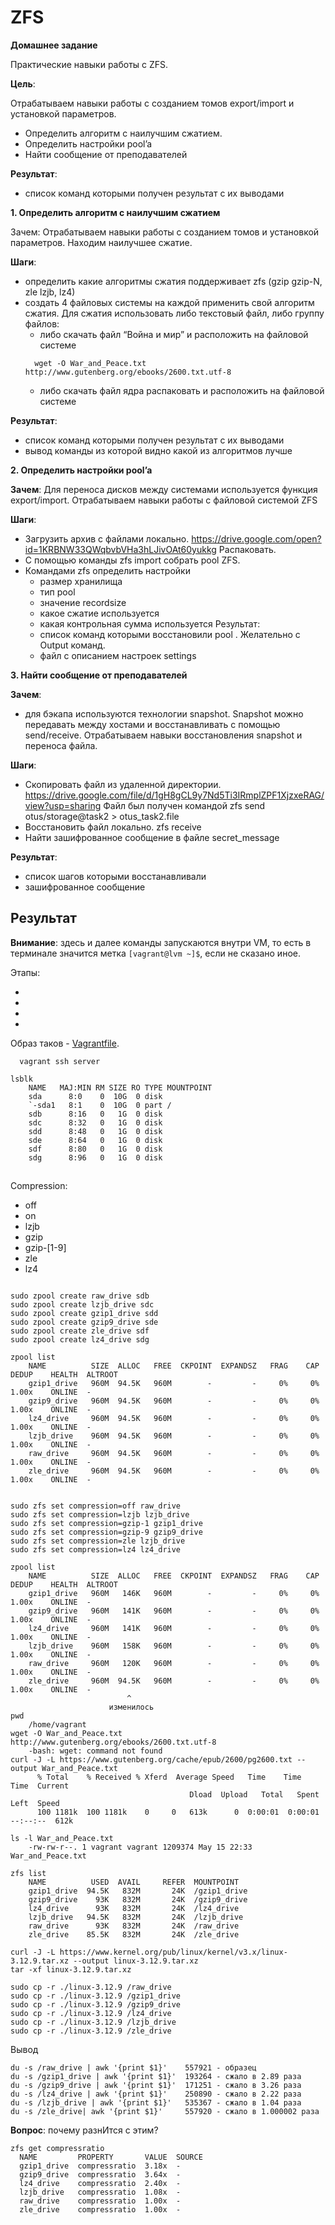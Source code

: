 #  ZFS
__Домашнее задание__

Практические навыки работы с ZFS.

__Цель__:

Отрабатываем навыки работы с созданием томов export/import и установкой параметров.
* Определить алгоритм с наилучшим сжатием.
* Определить настройки pool’a 
* Найти сообщение от преподавателей

__Результат__: 
* список команд которыми получен результат с их выводами 
  
__1. Определить алгоритм с наилучшим сжатием__

Зачем: 
Отрабатываем навыки работы с созданием томов и установкой параметров. Находим наилучшее сжатие.

__Шаги__:
* определить какие алгоритмы сжатия поддерживает zfs (gzip gzip-N, zle lzjb, lz4)
* создать 4 файловых системы на каждой применить свой алгоритм сжатия.
  Для сжатия использовать либо текстовый файл, либо группу файлов:
  * либо скачать файл “Война и мир” и расположить на файловой системе 
  ```shell
    wget -O War_and_Peace.txt http://www.gutenberg.org/ebooks/2600.txt.utf-8 
  ```
  * либо скачать файл ядра распаковать и расположить на файловой системе

__Результат__:
* список команд которыми получен результат с их выводами
* вывод команды из которой видно какой из алгоритмов лучше 
  
__2. Определить настройки pool’a__

__Зачем__: 
Для переноса дисков между системами используется функция export/import. Отрабатываем навыки работы с файловой системой ZFS

__Шаги__:
* Загрузить архив с файлами локально. https://drive.google.com/open?id=1KRBNW33QWqbvbVHa3hLJivOAt60yukkg Распаковать.
* С помощью команды zfs import собрать pool ZFS.
* Командами zfs определить настройки
  * размер хранилища
  * тип pool
  * значение recordsize
  * какое сжатие используется
  * какая контрольная сумма используется Результат:
  * список команд которыми восстановили pool . Желательно с Output команд.
  * файл с описанием настроек settings

__3. Найти сообщение от преподавателей__

__Зачем__: 
* для бэкапа используются технологии snapshot. Snapshot можно передавать между хостами и восстанавливать с помощью send/receive. Отрабатываем навыки восстановления snapshot и переноса файла.

__Шаги__:
* Скопировать файл из удаленной директории. https://drive.google.com/file/d/1gH8gCL9y7Nd5Ti3IRmplZPF1XjzxeRAG/view?usp=sharing Файл был получен командой zfs send otus/storage@task2 > otus_task2.file
* Восстановить файл локально. zfs receive
* Найти зашифрованное сообщение в файле secret_message

__Результат__:
* список шагов которыми восстанавливали
* зашифрованное сообщение

## Результат

__Внимание__: здесь и далее команды запускаются внутри VM, то есть в терминале значится метка `[vagrant@lvm ~]$`, если не сказано иное.

Этапы:
- [](#1)
- [](#2)
- [](#3)
- [](#4)


Образ таков - [Vagrantfile](./004/src/Vagrantfile). 
```shell
  vagrant ssh server
```

```shell
lsblk
    NAME   MAJ:MIN RM SIZE RO TYPE MOUNTPOINT
    sda      8:0    0  10G  0 disk 
    `-sda1   8:1    0  10G  0 part /
    sdb      8:16   0   1G  0 disk 
    sdc      8:32   0   1G  0 disk 
    sdd      8:48   0   1G  0 disk 
    sde      8:64   0   1G  0 disk 
    sdf      8:80   0   1G  0 disk 
    sdg      8:96   0   1G  0 disk 

```

## 

Compression:
* off 
* on 
* lzjb 
* gzip 
* gzip-[1-9] 
* zle 
* lz4

```shell

sudo zpool create raw_drive sdb
sudo zpool create lzjb_drive sdc
sudo zpool create gzip1_drive sdd
sudo zpool create gzip9_drive sde
sudo zpool create zle_drive sdf
sudo zpool create lz4_drive sdg

zpool list
    NAME          SIZE  ALLOC   FREE  CKPOINT  EXPANDSZ   FRAG    CAP  DEDUP    HEALTH  ALTROOT
    gzip1_drive   960M  94.5K   960M        -         -     0%     0%  1.00x    ONLINE  -
    gzip9_drive   960M  94.5K   960M        -         -     0%     0%  1.00x    ONLINE  -
    lz4_drive     960M  94.5K   960M        -         -     0%     0%  1.00x    ONLINE  -
    lzjb_drive    960M  94.5K   960M        -         -     0%     0%  1.00x    ONLINE  -
    raw_drive     960M  94.5K   960M        -         -     0%     0%  1.00x    ONLINE  -
    zle_drive     960M  94.5K   960M        -         -     0%     0%  1.00x    ONLINE  -


sudo zfs set compression=off raw_drive
sudo zfs set compression=lzjb lzjb_drive
sudo zfs set compression=gzip-1 gzip1_drive
sudo zfs set compression=gzip-9 gzip9_drive
sudo zfs set compression=zle lzjb_drive
sudo zfs set compression=lz4 lz4_drive

zpool list
    NAME          SIZE  ALLOC   FREE  CKPOINT  EXPANDSZ   FRAG    CAP  DEDUP    HEALTH  ALTROOT
    gzip1_drive   960M   146K   960M        -         -     0%     0%  1.00x    ONLINE  -
    gzip9_drive   960M   141K   960M        -         -     0%     0%  1.00x    ONLINE  -
    lz4_drive     960M   141K   960M        -         -     0%     0%  1.00x    ONLINE  -
    lzjb_drive    960M   158K   960M        -         -     0%     0%  1.00x    ONLINE  -
    raw_drive     960M   120K   960M        -         -     0%     0%  1.00x    ONLINE  -
    zle_drive     960M  94.5K   960M        -         -     0%     0%  1.00x    ONLINE  -
                          ^
                      изменилось
pwd
    /home/vagrant
wget -O War_and_Peace.txt http://www.gutenberg.org/ebooks/2600.txt.utf-8 
    -bash: wget: command not found
curl -J -L https://www.gutenberg.org/cache/epub/2600/pg2600.txt --output War_and_Peace.txt
      % Total    % Received % Xferd  Average Speed   Time    Time     Time  Current
                                        Dload  Upload   Total   Spent    Left  Speed
      100 1181k  100 1181k    0     0   613k      0  0:00:01  0:00:01 --:--:--  612k

ls -l War_and_Peace.txt 
    -rw-rw-r--. 1 vagrant vagrant 1209374 May 15 22:33 War_and_Peace.txt

zfs list
    NAME          USED  AVAIL     REFER  MOUNTPOINT
    gzip1_drive  94.5K   832M       24K  /gzip1_drive
    gzip9_drive    93K   832M       24K  /gzip9_drive
    lz4_drive      93K   832M       24K  /lz4_drive
    lzjb_drive   94.5K   832M       24K  /lzjb_drive
    raw_drive      93K   832M       24K  /raw_drive
    zle_drive    85.5K   832M       24K  /zle_drive

curl -J -L https://www.kernel.org/pub/linux/kernel/v3.x/linux-3.12.9.tar.xz --output linux-3.12.9.tar.xz
tar -xf linux-3.12.9.tar.xz

sudo cp -r ./linux-3.12.9 /raw_drive
sudo cp -r ./linux-3.12.9 /gzip1_drive
sudo cp -r ./linux-3.12.9 /gzip9_drive
sudo cp -r ./linux-3.12.9 /lz4_drive
sudo cp -r ./linux-3.12.9 /lzjb_drive
sudo cp -r ./linux-3.12.9 /zle_drive

```

Вывод <a name="#1"></a>

```shell
du -s /raw_drive | awk '{print $1}'    557921 - образец
du -s /gzip1_drive | awk '{print $1}'  193264 - сжало в 2.89 раза
du -s /gzip9_drive | awk '{print $1}'  171251 - сжало в 3.26 раза
du -s /lz4_drive | awk '{print $1}'    250890 - сжало в 2.22 раза
du -s /lzjb_drive | awk '{print $1}'   535367 - сжало в 1.04 раза
du -s /zle_drive| awk '{print $1}'     557920 - сжало в 1.000002 раза

```

__Вопрос__: почему разнИтся с этим?
```shell
zfs get compressratio
  NAME         PROPERTY       VALUE  SOURCE
  gzip1_drive  compressratio  3.18x  -
  gzip9_drive  compressratio  3.64x  -
  lz4_drive    compressratio  2.40x  -
  lzjb_drive   compressratio  1.08x  -
  raw_drive    compressratio  1.00x  -
  zle_drive    compressratio  1.00x  -


```
